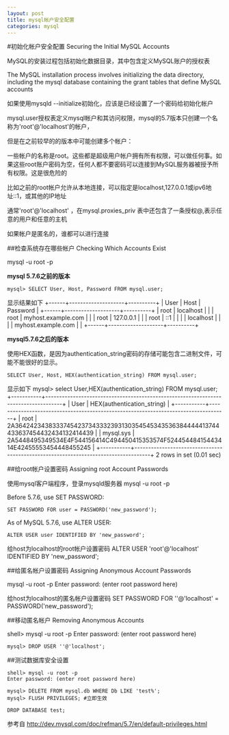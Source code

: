 ```yaml
---
layout: post
title: mysql帐户安全配置
categories: mysql
---
```


#初始化帐户安全配置 Securing the Initial MySQL Accounts


MySQL的安装过程包括初始化数据目录，其中包含定义MySQL账户的授权表

The MySQL installation process involves initializing the data directory, including the mysql database containing the grant tables that define MySQL accounts

如果使用mysqld --initialize初始化，应该是已经设置了一个密码给初始化帐户

mysql.user授权表定义mysql帐户和其访问权限，mysql的5.7版本只创建一个名称为'root'@'localhost'的帐户，

但是在之前较早的的版本中可能创建多个帐户：

一些帐户的名称是root。这些都是超级用户帐户拥有所有权限，可以做任何事。如果这些root账户密码为空，任何人都不要密码可以连接到MySQL服务器被授予所有权限。这是很危险的

比如之前的root帐户允许从本地连接，可以指定是localhost,127.0.0.1或ipv6地址::1，或其他的IP地址

通常'root'@'localhost' ，在mysql.proxies_priv 表中还包含了一条授权@,表示任意的用户和任意的主机

如果帐户是匿名的，谁都可以进行连接

##检查系统存在哪些帐户
Checking Which Accounts Exist

mysql -u root -p

**mysql 5.7.6之前的版本**
```
mysql> SELECT User, Host, Password FROM mysql.user;
```
显示结果如下
+------+--------------------+----------+
| User | Host               | Password |
+------+--------------------+----------+
| root | localhost          |          |
| root | myhost.example.com |          |
| root | 127.0.0.1          |          |
| root | ::1                |          |
|      | localhost          |          |
|      | myhost.example.com |          |
+------+--------------------+----------+

**mysql5.7.6之后的版本**

使用HEX函数，是因为authentication_string密码的存储可能包含二进制文件，可能不能很好的显示。
```
SELECT User, Host, HEX(authentication_string) FROM mysql.user;
```
显示如下
mysql> select User,HEX(authentication_string) FROM mysql.user;
+-----------+------------------------------------------------------------------------------------+
| User      | HEX(authentication_string)                                                         |
+-----------+------------------------------------------------------------------------------------+
| root      | 2A36424234383337454237343332393130354545343536384444413744433637454432434132414439 |
| mysql.sys | 2A5448495349534E4F544156414C494450415353574F52445448415443414E42455553454448455245 |
+-----------+------------------------------------------------------------------------------------+
2 rows in set (0.01 sec)

##给root帐户设置密码
Assigning root Account Passwords

使用mysql客户端程序，登录mysqld服务器
mysql -u root -p

Before 5.7.6, use SET PASSWORD:

```
SET PASSWORD FOR user = PASSWORD('new_password');
```

As of MySQL 5.7.6, use ALTER USER:
```
ALTER USER user IDENTIFIED BY 'new_password';
```
给host为localhost的root帐户设置密码
ALTER USER 'root'@'localhost' IDENTIFIED BY 'new_password';

##给匿名帐户设置密码
Assigning Anonymous Account Passwords

mysql -u root -p
Enter password: (enter root password here)

给host为localhost的匿名帐户设置密码
SET PASSWORD FOR ''@'localhost' = PASSWORD('new_password');

##移动匿名帐户
Removing Anonymous Accounts

shell> mysql -u root -p
Enter password: (enter root password here)

```
mysql> DROP USER ''@'localhost';
```

##测试数据库安全设置
```
shell> mysql -u root -p
Enter password: (enter root password here)

mysql> DELETE FROM mysql.db WHERE Db LIKE 'test%';
mysql> FLUSH PRIVILEGES; #立即生效
```

```
DROP DATABASE test;
```

参考自 http://dev.mysql.com/doc/refman/5.7/en/default-privileges.html